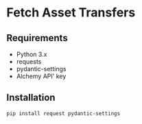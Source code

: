    # Fetch Asset Transfers

   ## Requirements
   - Python 3.x
   - requests
   - pydantic-settings
   - Alchemy API' key

   ## Installation
   ```bash
   pip install request pydantic-settings
   
